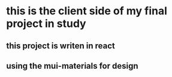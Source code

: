 # this is the client side of my final project in study


## this project is writen in react 



## using the mui-materials for design

